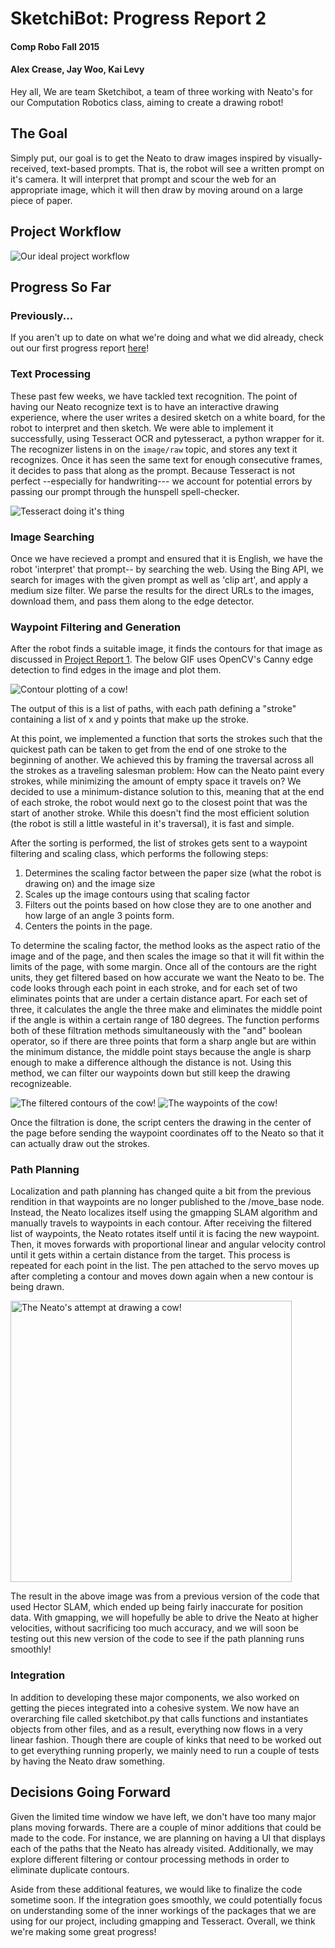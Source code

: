 # SketchiBot: Progress Report 2
#### Comp Robo Fall 2015
#### Alex Crease, Jay Woo, Kai Levy

Hey all,
We are team Sketchibot, a team of three working with Neato's for our Computation Robotics class, aiming to create a drawing robot!

## The Goal
Simply put, our goal is to get the Neato to draw images inspired by visually-received, text-based prompts. That is, the robot will see a written prompt on it's camera. It will interpret that prompt and scour the web for an appropriate image, which it will then draw by moving around on a large piece of paper.

## Project Workflow

![Our ideal project workflow](../images/project_workflow.png)

## Progress So Far

### Previously...

If you aren't up to date on what we're doing and what we did already, check out our first progress report [here](https://github.com/kailevy/sketchibot/blob/master/stories/story1.md)!

### Text Processing
These past few weeks, we have tackled text recognition. The point of having our Neato recognize text is to have an interactive drawing experience, where the user writes a desired sketch on a white board, for the robot to interpret and then sketch. We were able to implement it successfully, using Tesseract OCR and pytesseract, a python wrapper for it. The recognizer listens in on the `image/raw` topic, and stores any text it recognizes. Once it has seen the same text for enough consecutive frames, it decides to pass that along as the prompt. Because Tesseract is not perfect --especially for handwriting--- we account for potential errors by passing our prompt through the hunspell spell-checker.

![Tesseract doing it's thing](../images/text_reading.png)

### Image Searching
Once we have recieved a prompt and ensured that it is English, we have the robot 'interpret' that prompt-- by searching the web. Using the Bing API, we search for images with the given prompt as well as 'clip art', and apply a medium size filter. We parse the results for the direct URLs to the images, download them, and pass them along to the edge detector.

### Waypoint Filtering and Generation

After the robot finds a suitable image, it finds the contours for that image as discussed in [Project Report 1](https://github.com/kailevy/sketchibot/blob/master/stories/story1.md). The below GIF uses OpenCV's Canny edge detection to find edges in the image and plot them.

![Contour plotting of a cow!](../images/cow_gif.gif)

The output of this is a list of paths, with each path defining a "stroke" containing a list of x and y points that make up the stroke.

At this point, we implemented a function that sorts the strokes such that the quickest path can be taken to get from the end of one stroke to the beginning of another. We achieved this by framing the traversal across all the strokes as a traveling salesman problem: How can the Neato paint every strokes, while minimizing the amount of empty space it travels on? We decided to use a minimum-distance solution to this, meaning that at the end of each stroke, the robot would next go to the closest point that was the start of another stroke. While this doesn't find the most efficient solution (the robot is still a little wasteful in it's traversal), it is fast and simple.

After the sorting is performed, the list of strokes gets sent to a waypoint filtering and scaling class, which performs the following steps:

1. Determines the scaling factor between the paper size (what the robot is drawing on) and the image size
2. Scales up the image contours using that scaling factor
3. Filters out the points based on how close they are to one another and how large of an angle 3 points form.
4. Centers the points in the page.

To determine the scaling factor, the method looks as the aspect ratio of the image and of the page, and then scales the image so that it will fit within the limits of the page, with some margin. Once all of the contours are the right units, they get filtered based on how accurate we want the Neato to be. The code looks through each point in each stroke, and for each set of two eliminates points that are under a certain distance apart. For each set of three, it calculates the angle the three make and eliminates the middle point if the angle is within a certain range of 180 degrees. The function performs both of these filtration methods simultaneously with the "and" boolean operator, so if there are three points that form a sharp angle but are within the minimum distance, the middle point stays because the angle is sharp enough to make a difference although the distance is not. Using this method, we can filter our waypoints down but still keep the drawing recognizeable.

![The filtered contours of the cow!](../images/cow_contours.png) ![The waypoints of the cow!](../images/cow_waypoints.png)

Once the filtration is done, the script centers the drawing in the center of the page before sending the waypoint coordinates off to the Neato so that it can actually draw out the strokes.

### Path Planning
Localization and path planning has changed quite a bit from the previous rendition in that waypoints are no longer published to the /move_base node. Instead, the Neato localizes itself using the gmapping SLAM algorithm and manually travels to waypoints in each contour. After receiving the filtered list of waypoints, the Neato rotates itself until it is facing the new waypoint. Then, it moves forwards with proportional linear and angular velocity control until it gets within a certain distance from the target. This process is repeated for each point in the list. The pen attached to the servo moves up after completing a contour and moves down again when a new contour is being drawn.

<img src="../images/IMG_4492.JPG" alt="The Neato's attempt at drawing a cow!" width="450">

The result in the above image was from a previous version of the code that used Hector SLAM, which ended up being fairly inaccurate for position data. With gmapping, we will hopefully be able to drive the Neato at higher velocities, without sacrificing too much accuracy, and we will soon be testing out this new version of the code to see if the path planning runs smoothly!

### Integration
In addition to developing these major components, we also worked on getting the pieces integrated into a cohesive system. We now have an overarching file called sketchibot.py that calls functions and instantiates objects from other files, and as a result, everything now flows in a very linear fashion. Though there are couple of kinks that need to be worked out to get everything running properly, we mainly need to run a couple of tests by having the Neato draw something.

## Decisions Going Forward
Given the limited time window we have left, we don't have too many major plans moving forwards. There are a couple of minor additions that could be made to the code. For instance, we are planning on having a UI that displays each of the paths that the Neato has already visited. Additionally, we may explore different filtering or contour processing methods in order to eliminate duplicate contours.

Aside from these additional features, we would like to finalize the code sometime soon. If the integration goes smoothly, we could potentially focus on understanding some of the inner workings of the packages that we are using for our project, including gmapping and Tesseract. Overall, we think we're making some great progress!
